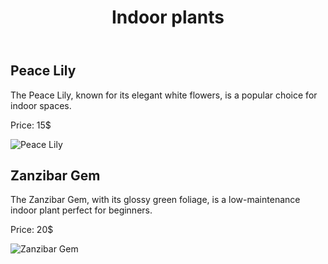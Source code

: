 <!DOCTYPE html>
<html>
<head>
<title>Indoor plants </title>
<meta charset="UTF-8">
<meta name="description" content="Explore a variety o of indoor plants for your home or oofice.">
</head>
<body>
<header>
<h1>Indoor plants</h1>
</header>
<main>
<h2>Peace Lily</h2>
<p>The Peace Lily, known for its elegant white flowers, is a popular choice for indoor spaces.</p>
<p>Price: 15$</p>
<img scr="https://edube.org/uploads/media/default/0001/04/spathiphyllum-peace-lily.jpg" alt="Peace Lily">
<h2>Zanzibar Gem</h2>
<p>The Zanzibar Gem, with its glossy green foliage, is a low-maintenance indoor plant perfect for beginners.</p>
<p>Price: 20$</p>
<img scr="https://edube.org/uploads/media/default/0001/04/zamioculcas-zanzibar-gem.jpg" alt="Zanzibar Gem">
</main>
</body>
</html>
